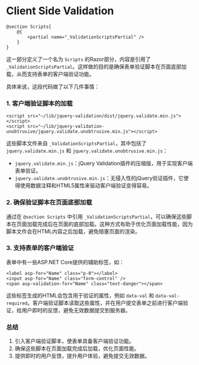 # Client Side Validation


```razor
@section Scripts{
    @{
        <partial name="_ValidationScriptsPartial" />
    }
}
```

这一部分定义了一个名为 `Scripts` 的Razor部分，内容是引用了 `_ValidationScriptsPartial`。这样做的目的是确保表单验证脚本在页面底部加载，从而支持表单的客户端验证功能。

具体来说，这段代码做了以下几件事情：

### 1. 客户端验证脚本的加载

```razor
<script src="~/lib/jquery-validation/dist/jquery.validate.min.js"></script>
<script src="~/lib/jquery-validation-unobtrusive/jquery.validate.unobtrusive.min.js"></script>
```

这些脚本文件来自 `_ValidationScriptsPartial`，其中包括了 `jquery.validate.min.js` 和 `jquery.validate.unobtrusive.min.js`：

- `jquery.validate.min.js`：jQuery Validation插件的压缩版，用于实现客户端表单验证。
- `jquery.validate.unobtrusive.min.js`：无侵入性的jQuery验证插件，它使得使用数据注释和HTML5属性来驱动客户端验证变得容易。

### 2. 确保验证脚本在页面底部加载

通过在 `@section Scripts` 中引用 `_ValidationScriptsPartial`，可以确保这些脚本在页面加载完成后在页面的底部加载。这种方式有助于优化页面加载性能，因为脚本文件会在HTML内容之后加载，避免阻塞页面的渲染。

### 3. 支持表单的客户端验证

表单中有一些ASP.NET Core提供的辅助标签，如：

```razor
<label asp-for="Name" class="p-0"></label>
<input asp-for="Name" class="form-control" />
<span asp-validation-for="Name" class="text-danger"></span>
```

这些标签生成的HTML会包含用于验证的属性，例如 `data-val` 和 `data-val-required`。客户端验证脚本读取这些属性，并在用户提交表单之前进行客户端验证，给用户即时的反馈，避免无效数据提交到服务器。




### 总结

1. 引入客户端验证脚本，使表单具备客户端验证功能。
2. 确保这些脚本在页面加载完成后加载，优化页面性能。
3. 提供即时的用户反馈，提升用户体验，避免提交无效数据。